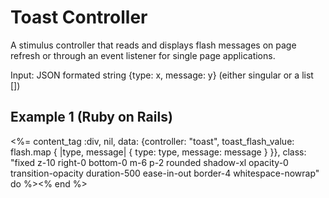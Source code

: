 # Toast Controller

A stimulus controller that reads and displays flash messages on page refresh or through an event listener for single page applications.

Input: JSON formated string {type: x, message: y} (either singular or a list [])

## Example 1 (Ruby on Rails)

<%= content_tag :div, nil, data: {controller: "toast", toast_flash_value: flash.map { |type, message| { type: type, message: message } }}, class: "fixed z-10 right-0 bottom-0 m-6 p-2 rounded shadow-xl opacity-0 transition-opacity duration-500 ease-in-out border-4 whitespace-nowrap" do %><% end %>
